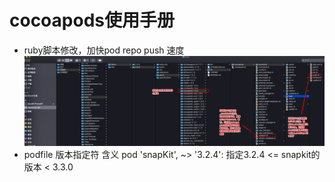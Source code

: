 # cocoapods使用手册
* ruby脚本修改，加快pod repo push 速度
  ![ruby.config](https://github.com/liliangde/Images/blob/main/cocoapod_ruby_config.png?raw=true)
* podfile 版本指定符 含义
  pod 'snapKit', ~> '3.2.4': 指定3.2.4 <= snapkit的版本 < 3.3.0
